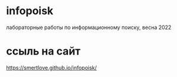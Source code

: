 # infopoisk
лабораторные работы по информационному поиску, весна 2022

# ссыль на сайт
https://smertlove.github.io/infopoisk/
